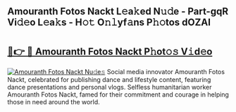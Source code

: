 ## Amouranth Fotos Nackt L𝚎a𝚔ed N𝚞𝚍e - Part-gqR Vi𝚍𝚎o L𝚎a𝚔s - H𝚘𝚝 O𝚗𝚕yf𝚊ns P𝚑𝚘tos dOZAI

# <h2><a href="http://kf35tfc.oniu.top/?m=Amouranth+Fotos+Nackt">🔗👉 🔴 Amouranth Fotos Nackt P𝚑ot𝚘𝚜 V𝚒d𝚎o</a></h2>

[![Amouranth Fotos Nackt Nu𝚍e𝚜](https://i.imgur.com/0qMVB7G.gif)](http://kf35tfc.oniu.top/?m=Amouranth+Fotos+Nackt)
Social media innovator Amouranth Fotos Nackt, celebrated for publishing dance and lifestyle content, featuring dance presentations and personal vlogs. Selfless humanitarian worker Amouranth Fotos Nackt, famed for their commitment and courage in helping those in need around the world.  
